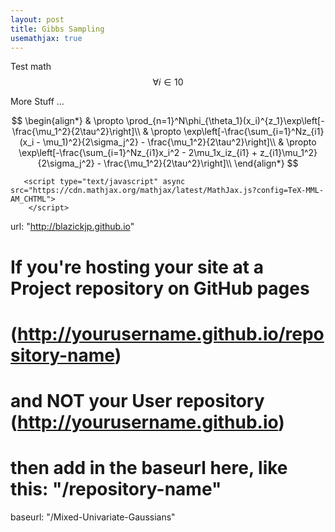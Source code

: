 ```yaml
---
layout: post
title: Gibbs Sampling
usemathjax: true
---
```


Test math $$\forall i \in 10$$

More Stuff ... 


$$
\begin{align*}
& \propto \prod_{n=1}^N\phi_{\theta_1}(x_i)^{z_1}\exp\left[-\frac{\mu_1^2}{2\tau^2}\right]\\
& \propto \exp\left[-\frac{\sum_{i=1}^Nz_{i1}(x_i - \mu_1)^2}{2\sigma_j^2} - \frac{\mu_1^2}{2\tau^2}\right]\\
& \propto \exp\left[-\frac{\sum_{i=1}^Nz_{i1}x_i^2 - 2\mu_1x_iz_{i1} + z_{i1}\mu_1^2}{2\sigma_j^2} - \frac{\mu_1^2}{2\tau^2}\right]\\
\end{align*}
$$

```
   <script type="text/javascript" async src="https://cdn.mathjax.org/mathjax/latest/MathJax.js?config=TeX-MML-AM_CHTML">
    </script>
```


url: "http://blazickjp.github.io"

# If you're hosting your site at a Project repository on GitHub pages
# (http://yourusername.github.io/repository-name)
# and NOT your User repository (http://yourusername.github.io)
# then add in the baseurl here, like this: "/repository-name"
baseurl: "/Mixed-Univariate-Gaussians"